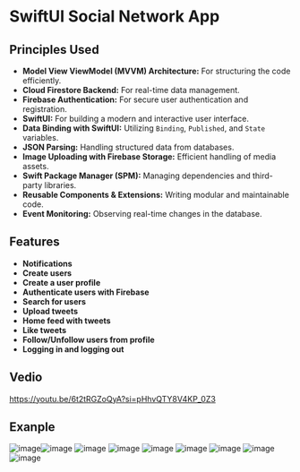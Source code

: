 # SwiftUI Social Network App

## Principles Used

* **Model View ViewModel (MVVM) Architecture:** For structuring the code efficiently.
* **Cloud Firestore Backend:** For real-time data management.
* **Firebase Authentication:** For secure user authentication and registration.
* **SwiftUI:** For building a modern and interactive user interface.
* **Data Binding with SwiftUI:** Utilizing `Binding`, `Published`, and `State` variables.
* **JSON Parsing:** Handling structured data from databases.
* **Image Uploading with Firebase Storage:** Efficient handling of media assets.
* **Swift Package Manager (SPM):** Managing dependencies and third-party libraries.
* **Reusable Components & Extensions:** Writing modular and maintainable code.
* **Event Monitoring:** Observing real-time changes in the database.

## Features

* **Notifications**
* **Create users**
* **Create a user profile**
* **Authenticate users with Firebase**
* **Search for users**
* **Upload tweets**
* **Home feed with tweets**
* **Like tweets**
* **Follow/Unfollow users from profile**
* **Logging in and logging out**

## Vedio
https://youtu.be/6t2tRGZoQyA?si=pHhvQTY8V4KP_0Z3

## Exanple
![image](https://github.com/user-attachments/assets/3c17282f-af05-4326-bbe5-6fb967c9458a)![image](https://github.com/user-attachments/assets/fe24f826-4dae-452d-8d8f-0cb77e12fc59)
![image](https://github.com/user-attachments/assets/a0db7c20-ab7e-43ec-bad8-17e1c83e0e8e)
![image](https://github.com/user-attachments/assets/d863deeb-2f47-4b57-8b8b-d41065ad817b)
![image](https://github.com/user-attachments/assets/e2a89d00-9e29-42ff-b39f-c3a75d9718b6)
![image](https://github.com/user-attachments/assets/c26eab59-08fa-4c2b-8c9c-e867c81db6de)
![image](https://github.com/user-attachments/assets/76f9bddd-ab02-4102-921d-7ddd793f9ab3)
![image](https://github.com/user-attachments/assets/caba6994-f3a2-43ef-8fcf-817a3313b93b)
![image](https://github.com/user-attachments/assets/3a19f3d0-2bd6-474b-b1ed-65fdf798bf9e)
